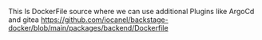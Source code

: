 This Is DockerFile source where we can use additional Plugins like ArgoCd and gitea
https://github.com/iocanel/backstage-docker/blob/main/packages/backend/Dockerfile
